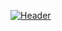 [![Header](https://cdn.clippy.gg/clippy/44d861b6-fc64-468e-98cb-6d026d14a24e/550457d110dcf915e.jpg "Header")](https://youtube.com/watch?v=oEo-euy0U6w)
